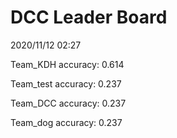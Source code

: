 # DCC Leader Board
2020/11/12 02:27

Team_KDH accuracy: 0.614

Team_test accuracy: 0.237

Team_DCC accuracy: 0.237

Team_dog accuracy: 0.237

